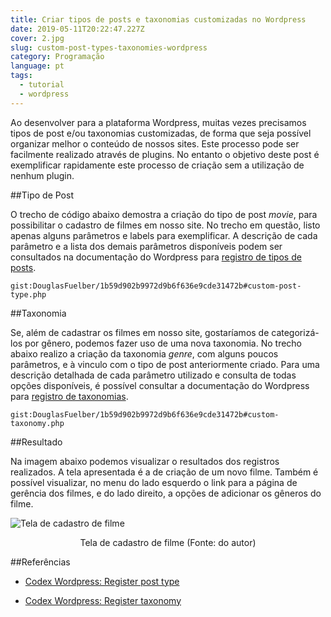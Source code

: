 ```yaml
---
title: Criar tipos de posts e taxonomias customizadas no Wordpress
date: 2019-05-11T20:22:47.227Z
cover: 2.jpg
slug: custom-post-types-taxonomies-wordpress
category: Programação
language: pt
tags:
  - tutorial
  - wordpress
---
```


Ao desenvolver para a plataforma Wordpress, muitas vezes precisamos tipos de post e/ou taxonomias customizadas, de forma que seja possível organizar melhor o conteúdo de nossos sites. Este processo pode ser facilmente realizado através de plugins. No entanto o objetivo deste post é exemplificar rapidamente este processo de criação sem a utilização de nenhum plugin.

##Tipo de Post

O trecho de código abaixo demostra a criação do tipo de post *movie*, para possibilitar o cadastro de filmes em nosso site. No trecho em questão, listo apenas alguns parâmetros e labels para exemplificar. A descrição de cada parâmetro e a lista dos demais parâmetros disponíveis podem ser consultados na documentação do Wordpress para <a href="https://codex.wordpress.org/Function_Reference/register_post_type" target="_blank" rel="noreferrer">registro de tipos de posts</a>.

`gist:DouglasFuelber/1b59d902b9972d9b6f636e9cde31472b#custom-post-type.php`

##Taxonomia

Se, além de cadastrar os filmes em nosso site, gostaríamos de categorizá-los por gênero, podemos fazer uso de uma nova taxonomia. No trecho abaixo realizo a criação da taxonomia *genre*, com alguns poucos parâmetros, e à vinculo com o tipo de post anteriormente criado. Para uma descrição detalhada de cada parâmetro utilizado e consulta de todas opções disponíveis, é possível consultar a documentação do Wordpress para <a href="https://codex.wordpress.org/Function_Reference/register_taxonomy" target="_blank" rel="noreferrer">registro de taxonomias</a>.

`gist:DouglasFuelber/1b59d902b9972d9b6f636e9cde31472b#custom-taxonomy.php`

##Resultado

Na imagem abaixo podemos visualizar o resultados dos registros realizados. A tela apresentada é a de criação de um novo filme. Também é possível visualizar, no menu do lado esquerdo o link para a página de gerência dos filmes, e do lado direito, a opções de adicionar os gêneros do filme.

![Tela de cadastro de filme](/assets/custom-post-type.png "Tela de cadastro de filme")
<center>Tela de cadastro de filme (Fonte: do autor)</center>

##Referências

- <a href="https://codex.wordpress.org/Function_Reference/register_post_type" target="_blank" rel="noreferrer">Codex Wordpress: Register post type</a>

- <a href="https://codex.wordpress.org/Function_Reference/register_taxonomy" target="_blank" rel="noreferrer">Codex Wordpress: Register taxonomy</a>